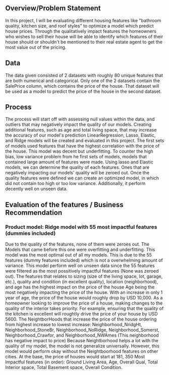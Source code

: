 ## Overview/Problem Statement

In this project, I will be evaluating different housing features like "bathroom quality, kitchen size, and roof styles" to optimize a model which predict house prices. Through the qualitatively impact features the homeowners who wishes to sell their house will be able to identify which features of their house should or shouldn't be mentioned to their real estate agent to get the most value out of the pricing.

## Data

The data given consisted of 2 datasets with roughly 80 unique features that are both numerical and categorical. Only one of the 2 datasets contain the SalePrice column, which contains the price of the house. That dataset will be used as a model to predict the price of the house in the second dataset.

## Process

The process will start off with assessing null values within the data, and outliers that may negatively impact the quality of our models.
Creating additional features, such as age and total living space, that may increase the accuracy of our model's prediction
LinearRegression, Lasso, Elastic, and Ridge models will be created and evaluated in this project. The first sets of models used features that have the highest correlation with the price of the house. This model was decent but underfitting.
To counter the high bias, low variance problem from he first sets of models, models that contained large amount of features were made. Using lasso and Elastic models, we can determine the quality of each features. Ones that are negatively impacting our models' quality will be zeroed out.
Once the quality features were defined we can create an optimized model, in which did not contain too high or too low variance. Additionally, it perform decently well on unseen data. 

## Evaluation of the features / Business Recommendation
### Product model: Ridge model with 55 most impactful features (dummies included)
Due to the quality of the features, none of them were zeroes out.
The Models that came before this one were overfitting and underfitting. This model was the most optimal out of all my models. This is due to the 55 features (dummy features included) which is not a overwhelming amount of variance. This model perform well on unseen data since the 55 features were filtered as the most possitively impactful features (None was zeroed out).
The features that relates to sizing (size of the living space, lot, garage, etc.), quality and condition (in excellent quality), location (neighborhood), and age has the highest impact on the price of the house
Age being the most negatively impacting the price of the house. With an increase in only 1 year of age, the price of the house would roughly drop by USD 10,000.
As a homeowner looking to improve the price of a house, making changes to the quality of the interior takes priority. For example, ensuring that the quality of the kitchen is excellent will roughtly drive the price of your house by USD 5600.
The NeightborHoods that increase the price of the house ordering from highest increase to lowest increase: Neighborhood_NridgHt, Neighborhood_StoneBr, Neighborhood_NoRidge, Neighborhood_Somerst, Neighborhood_Crawfor, and Neighborhood_NWAmes (This neighborhood has negative impact to price)
Because Neightborhood helps a lot with the quality of my model, the model is not generalize universally. However, this model would perform okay without the Neightboorhood features on other cities.
At the base, the price of houses would start at 181, 350
Most Impactful features (in order): Ground Living Area, Age, Overall Qual, Total Interior space, Total Basement space, Overall Condition.
